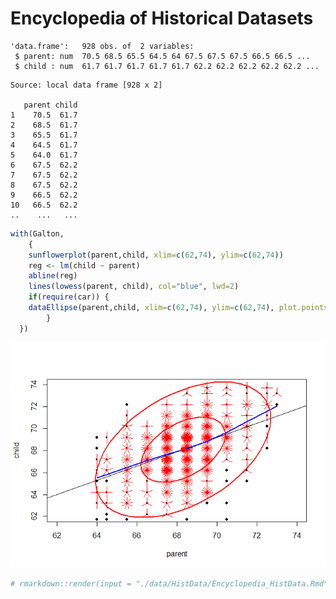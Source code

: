# Encyclopedia of Historical Datasets

<!--  The 1st mandatory chunck  -->
<!--  Set the working directory to the repository's base directory -->


<!--  The 2nd mandatory chunck  -->
<!-- Set the report-wide options, and point to the external code file. -->





<!-- Load the sources.  Suppress the output when loading sources. --> 


<!-- Load 'sourced' R files.  Suppress the output when loading packages. --> 


<!-- Load any Global functions and variables declared in the R file.  Suppress the output. --> 


<!-- Declare any global functions specific to a Rmd output.  Suppress the output. --> 


<!-- Load the datasets.   -->


<!-- Tweak the datasets.   -->

```
'data.frame':	928 obs. of  2 variables:
 $ parent: num  70.5 68.5 65.5 64.5 64 67.5 67.5 67.5 66.5 66.5 ...
 $ child : num  61.7 61.7 61.7 61.7 61.7 62.2 62.2 62.2 62.2 62.2 ...
```

```
Source: local data frame [928 x 2]

   parent child
1    70.5  61.7
2    68.5  61.7
3    65.5  61.7
4    64.5  61.7
5    64.0  61.7
6    67.5  62.2
7    67.5  62.2
8    67.5  62.2
9    66.5  62.2
10   66.5  62.2
..    ...   ...
```


<!-- Basic table view.   -->


<!-- Basic graph view.   -->

```r
with(Galton, 
	{
	sunflowerplot(parent,child, xlim=c(62,74), ylim=c(62,74))
	reg <- lm(child ~ parent)
	abline(reg)
	lines(lowess(parent, child), col="blue", lwd=2)
	if(require(car)) {
	dataEllipse(parent,child, xlim=c(62,74), ylim=c(62,74), plot.points=FALSE)
		}
  })
```

![](figure_HistData/basic_graph-1.png) 

```r
# rmarkdown::render(input = "./data/HistData/Encyclopedia_HistData.Rmd", output_format="html_document", clean=TRUE)
```



